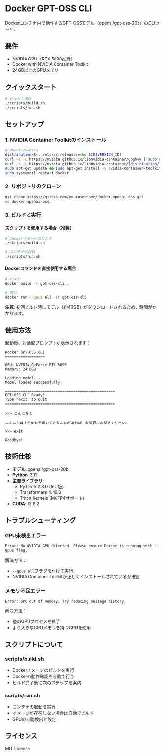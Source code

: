 # Docker GPT-OSS CLI

Dockerコンテナ内で動作するGPT-OSSモデル（openai/gpt-oss-20b）のCLIツール。

## 要件

- NVIDIA GPU（RTX 5090推奨）
- Docker with NVIDIA Container Toolkit
- 24GB以上のGPUメモリ

## クイックスタート

```bash
# ビルドと実行
./scripts/build.sh
./scripts/run.sh
```

## セットアップ

### 1. NVIDIA Container Toolkitのインストール

```bash
# Ubuntu/Debian
distribution=$(. /etc/os-release;echo $ID$VERSION_ID)
curl -s -L https://nvidia.github.io/libnvidia-container/gpgkey | sudo apt-key add -
curl -s -L https://nvidia.github.io/libnvidia-container/$distribution/libnvidia-container.list | sudo tee /etc/apt/sources.list.d/nvidia-container-toolkit.list
sudo apt-get update && sudo apt-get install -y nvidia-container-toolkit
sudo systemctl restart docker
```

### 2. リポジトリのクローン

```bash
git clone https://github.com/yourusername/docker-openai-oss.git
cd docker-openai-oss
```

### 3. ビルドと実行

#### スクリプトを使用する場合（推奨）

```bash
# Dockerイメージのビルド
./scripts/build.sh

# コンテナの起動
./scripts/run.sh
```

#### Dockerコマンドを直接使用する場合

```bash
# ビルド
docker build -t gpt-oss-cli .

# 実行
docker run --gpus all -it gpt-oss-cli
```

**注意**: 初回ビルド時にモデル（約40GB）がダウンロードされるため、時間がかかります。

## 使用方法

起動後、対話型プロンプトが表示されます：

```
Docker GPT-OSS CLI
==================

GPU: NVIDIA GeForce RTX 5090
Memory: 24.0GB

Loading model...
Model loaded successfully!

==================================================
GPT-OSS CLI Ready!
Type 'exit' to quit
==================================================

>>> こんにちは

こんにちは！何かお手伝いできることがあれば、お気軽にお聞きください。

>>> exit

Goodbye!
```

## 技術仕様

- **モデル**: openai/gpt-oss-20b
- **Python**: 3.11
- **主要ライブラリ**:
  - PyTorch 2.8.0 (test版)
  - Transformers 4.46.3
  - Triton Kernels (MXFP4サポート)
- **CUDA**: 12.6.2

## トラブルシューティング

### GPU未検出エラー

```
Error: No NVIDIA GPU detected. Please ensure Docker is running with --gpus flag.
```

解決方法：
- `--gpus all`フラグを付けて実行
- NVIDIA Container Toolkitが正しくインストールされているか確認

### メモリ不足エラー

```
Error: GPU out of memory. Try reducing message history.
```

解決方法：
- 他のGPUプロセスを終了
- より大きなGPUメモリを持つGPUを使用

## スクリプトについて

### scripts/build.sh
- Dockerイメージのビルドを実行
- Dockerの動作確認を自動で行う
- ビルド完了後に次のステップを案内

### scripts/run.sh
- コンテナの起動を実行
- イメージが存在しない場合は自動でビルド
- GPUの自動検出と設定

## ライセンス

MIT License